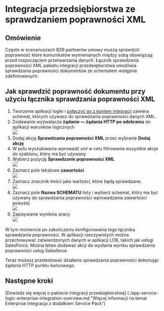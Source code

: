 <properties 
    pageTitle="Omówienie sprawdzania poprawności XML w pakiecie integracji przedsiębiorstwa | Microsoft Azure aplikacji usługi | Microsoft Azure" 
    description="Dowiedz się, jak sprawdzanie poprawności działa w aplikacji Enterprise Integracja z dodatkiem Service Pack i układy logiczne" 
    services="logic-apps" 
    documentationCenter=".net,nodejs,java"
    authors="msftman" 
    manager="erikre" 
    editor="cgronlun"/>

<tags 
    ms.service="logic-apps" 
    ms.workload="integration" 
    ms.tgt_pltfrm="na" 
    ms.devlang="na" 
    ms.topic="article" 
    ms.date="07/08/2016" 
    ms.author="deonhe"/>

# <a name="enterprise-integration-with-xml-validation"></a>Integracja przedsiębiorstwa ze sprawdzaniem poprawności XML

## <a name="overview"></a>Omówienie
Często w scenariuszach B2B partnerów umowy muszą sprawdzić poprawność które komunikatów wymienianych między sobą obowiązują przed rozpoczęciem przetwarzania danych. Łącznik sprawdzania poprawności XML pakietu integracji przedsiębiorstwa umożliwia sprawdzania poprawności dokumentów ze schematem wstępnie zdefiniowanych.  

## <a name="how-to-validate-a-document-with-the-xml-validation-connector"></a>Jak sprawdzić poprawność dokumentu przy użyciu łącznika sprawdzania poprawności XML
1. Tworzenie aplikacji logiki i [połączyć go z kontem integracji](./app-service-logic-enterprise-integration-accounts.md "Dowiedz się, aby połączyć konto integracji aplikacji logiczny") zawiera schemat, których używasz do sprawdzania poprawności danych XML.
2. Dodawanie wyzwalacza **żądanie — żądania HTTP po odebraniu** do aplikacji warunków logicznych  
![](./media/app-service-logic-enterprise-integration-xml/xml-1.png)    
3. Dodaj akcję **Sprawdzania poprawności XML** przez wybranie **Dodaj akcję**  
4. W polu wyszukiwania wprowadź *xml* w celu filtrowania wszystkie akcje do szablonu, który ma być używany 
5. Wybierz pozycję **Sprawdzanie poprawności XML**     
![](./media/app-service-logic-enterprise-integration-xml/xml-2.png)   
6. Zaznacz pole tekstowe **zawartości**  
![](./media/app-service-logic-enterprise-integration-xml/xml-1-5.png)
7. Zaznacz znacznik treści jako wartości, które będą sprawdzane.   
![](./media/app-service-logic-enterprise-integration-xml/xml-3.png)  
8. Zaznacz pole **Nazwa SCHEMATU** listy i wybierz schemat, który ma być używany do sprawdzania poprawności wprowadzania *zawartości* powyżej     
![](./media/app-service-logic-enterprise-integration-xml/xml-4.png) 
9. Zapisywanie wyników pracy  
![](./media/app-service-logic-enterprise-integration-xml/xml-5.png) 

W tym momencie po zakończeniu konfigurowania tego łącznika sprawdzania poprawności. W aplikacji rzeczywistych można przechowywać zatwierdzonych danych w aplikacji LOB, takich jak usługi SalesForce. Można łatwo dodawać akcji do wysłania wyniku sprawdzania poprawności usług Salesforce. 

Teraz możesz przetestować działanie sprawdzania poprawności dokonując żądania HTTP punktu końcowego.  

## <a name="next-steps"></a>Następne kroki

[Dowiedz się więcej o pakiecie integracji przedsiębiorstwa] (./app-service-logic-enterprise-integration-overview.md "Więcej informacji na temat Enterprise Integracja z dodatkiem Service Pack")   